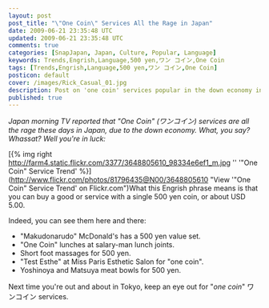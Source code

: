 ```yaml
---           
layout: post
post_title: "\"One Coin\" Services All the Rage in Japan"
date: 2009-06-21 23:35:48 UTC
updated: 2009-06-21 23:35:48 UTC
comments: true
categories: [SnapJapan, Japan, Culture, Popular, Language]
keywords: Trends,Engrish,Language,500 yen,ワン コイン,One Coin
tags: [Trends,Engrish,Language,500 yen,ワン コイン,One Coin]
posticon: default
cover: /images/Rick_Casual_01.jpg
description: Post on 'one coin' services popular in the down economy in Japan, by Rick Cogley. 
published: true
---
```


_Japan morning TV reported that "One Coin" (ワンコイン) services are all the rage these days in Japan, due to the down economy. What, you say? Whassat? Well you're in luck:_

<!--more--> 

[{% img right http://farm4.static.flickr.com/3377/3648805610_98334e6ef1_m.jpg '' '"One Coin" Service Trend' %}](http://www.flickr.com/photos/81796435@N00/3648805610 "View '"One Coin" Service Trend' on Flickr.com")What this Engrish phrase means is that you can buy a good or service with a single 500 yen coin, or about USD 5.00. 

Indeed, you can see them here and there: 

* "Makudonarudo" McDonald's has a 500 yen value set.
* "One Coin" lunches at salary-man lunch joints.
* Short foot massages for 500 yen.
* "Test Esthe" at Miss Paris Esthetic Salon for "one coin".
* Yoshinoya and Matsuya meat bowls for 500 yen.

Next time you're out and about in Tokyo, keep an eye out for "_one coin_" ワンコイン services. 


